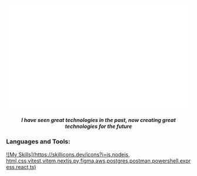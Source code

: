 ![](output.gif)

<h5 align="center">I have seen great technologies in the past, now creating great technologies for the future</h3>

<p align="left"></p>

<h3 align="left">Languages and Tools:</h3>

[![My Skills](https://skillicons.dev/icons?i=js,nodejs, html,css,vitest,vitem,nextjs,py,figma,aws,postgres,postman,powershell,express,react,ts)](https://skillicons.dev)


